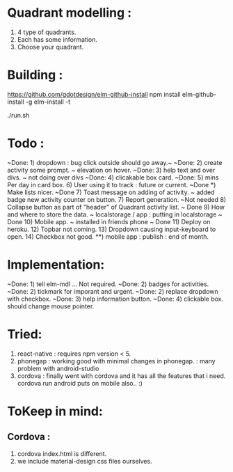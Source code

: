 # Quadrant modelling :

1) 4 type of quadrants.
2) Each has some information.
3) Choose your quadrant.

# Building :

https://github.com/gdotdesign/elm-github-install
npm install elm-github-install -g
elm-install -t

./run.sh

# Todo :
~Done: 1) dropdown : bug click outside should go away.~
~Done: 2) create activity some prompt. ~ elevation on hover.
~Done: 3) help text and over divs. ~ not doing over divs
~Done: 4) clicakable box card.
~Done: 5) mins Per day in card box.
6) User using it to track : future or current.
~Done *) Make lists nicer.
~Done 7) Toast message on adding of activity. ~ added badge new activity counter on button.
7) Report generation.
~Not needed 8) Collapse button as part of "header" of Quadrant activity list.
~ Done 9) How and where to store the data. ~ localstorage / app : putting in localstorage
~ Done 10) Mobile app. ~ installed in friends phone
~ Done 11) Deploy on heroku.
12) Topbar not coming.
13) Dropdown causing input-keyboard to open.
14) Checkbox not good.
**) mobile app : publish : end of month.


# Implementation:
~Done: 1) tell elm-mdl ... Not required.
~Done: 2) badges for activities.
~Done: 2) tickmark for imporant and urgent.
~Done: 2) replace dropdown with checkbox.
~Done: 3) help information button.
~Done: 4) clickable box. should change mouse pointer.


# Tried:
1) react-native : requires npm version < 5.
2) phonegap : working good with minimal changes in phonegap. : many problem with android-studio
3) cordova : finally went with cordova and it has all the features that i need. cordova run android puts on mobile also.. :)


# ToKeep in mind:
## Cordova :
1) cordova index.html is different.
2) we include material-design css files ourselves.
